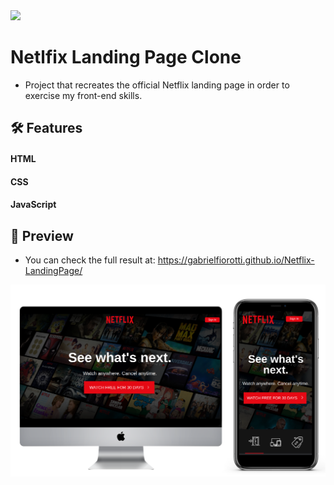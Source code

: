 <img src="https://img.shields.io/static/v1?label=Status&message=complete&color=32CD32&style=for-the-badge"/>

# Netlfix Landing Page Clone

* Project that recreates the official Netflix landing page in order to exercise my front-end skills.

## 🛠️ Features

#### HTML

#### CSS

#### JavaScript

## 🎥 Preview

* You can check the full result at: https://gabrielfiorotti.github.io/Netflix-LandingPage/

<img src="./assets/Preview-Netflix.png">


